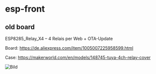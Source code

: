 # esp-front

## old board

ESP8285_Relay_X4 – 4 Relais per Web + OTA-Update

Board: https://de.aliexpress.com/item/1005007225958599.html

Case: https://makerworld.com/en/models/148745-tuya-4ch-relay-cover

![Bild](/pic/PSF-B.png)
